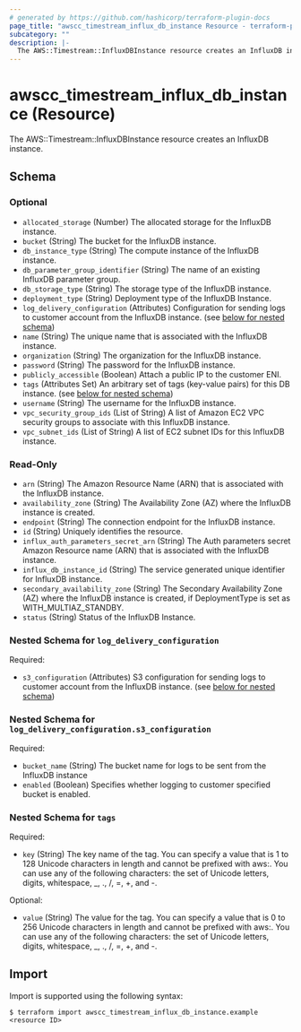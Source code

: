 ```yaml
---
# generated by https://github.com/hashicorp/terraform-plugin-docs
page_title: "awscc_timestream_influx_db_instance Resource - terraform-provider-awscc"
subcategory: ""
description: |-
  The AWS::Timestream::InfluxDBInstance resource creates an InfluxDB instance.
---
```


# awscc_timestream_influx_db_instance (Resource)

The AWS::Timestream::InfluxDBInstance resource creates an InfluxDB instance.



<!-- schema generated by tfplugindocs -->
## Schema

### Optional

- `allocated_storage` (Number) The allocated storage for the InfluxDB instance.
- `bucket` (String) The bucket for the InfluxDB instance.
- `db_instance_type` (String) The compute instance of the InfluxDB instance.
- `db_parameter_group_identifier` (String) The name of an existing InfluxDB parameter group.
- `db_storage_type` (String) The storage type of the InfluxDB instance.
- `deployment_type` (String) Deployment type of the InfluxDB Instance.
- `log_delivery_configuration` (Attributes) Configuration for sending logs to customer account from the InfluxDB instance. (see [below for nested schema](#nestedatt--log_delivery_configuration))
- `name` (String) The unique name that is associated with the InfluxDB instance.
- `organization` (String) The organization for the InfluxDB instance.
- `password` (String) The password for the InfluxDB instance.
- `publicly_accessible` (Boolean) Attach a public IP to the customer ENI.
- `tags` (Attributes Set) An arbitrary set of tags (key-value pairs) for this DB instance. (see [below for nested schema](#nestedatt--tags))
- `username` (String) The username for the InfluxDB instance.
- `vpc_security_group_ids` (List of String) A list of Amazon EC2 VPC security groups to associate with this InfluxDB instance.
- `vpc_subnet_ids` (List of String) A list of EC2 subnet IDs for this InfluxDB instance.

### Read-Only

- `arn` (String) The Amazon Resource Name (ARN) that is associated with the InfluxDB instance.
- `availability_zone` (String) The Availability Zone (AZ) where the InfluxDB instance is created.
- `endpoint` (String) The connection endpoint for the InfluxDB instance.
- `id` (String) Uniquely identifies the resource.
- `influx_auth_parameters_secret_arn` (String) The Auth parameters secret Amazon Resource name (ARN) that is associated with the InfluxDB instance.
- `influx_db_instance_id` (String) The service generated unique identifier for InfluxDB instance.
- `secondary_availability_zone` (String) The Secondary Availability Zone (AZ) where the InfluxDB instance is created, if DeploymentType is set as WITH_MULTIAZ_STANDBY.
- `status` (String) Status of the InfluxDB Instance.

<a id="nestedatt--log_delivery_configuration"></a>
### Nested Schema for `log_delivery_configuration`

Required:

- `s3_configuration` (Attributes) S3 configuration for sending logs to customer account from the InfluxDB instance. (see [below for nested schema](#nestedatt--log_delivery_configuration--s3_configuration))

<a id="nestedatt--log_delivery_configuration--s3_configuration"></a>
### Nested Schema for `log_delivery_configuration.s3_configuration`

Required:

- `bucket_name` (String) The bucket name for logs to be sent from the InfluxDB instance
- `enabled` (Boolean) Specifies whether logging to customer specified bucket is enabled.



<a id="nestedatt--tags"></a>
### Nested Schema for `tags`

Required:

- `key` (String) The key name of the tag. You can specify a value that is 1 to 128 Unicode characters in length and cannot be prefixed with aws:. You can use any of the following characters: the set of Unicode letters, digits, whitespace, _, ., /, =, +, and -.

Optional:

- `value` (String) The value for the tag. You can specify a value that is 0 to 256 Unicode characters in length and cannot be prefixed with aws:. You can use any of the following characters: the set of Unicode letters, digits, whitespace, _, ., /, =, +, and -.

## Import

Import is supported using the following syntax:

```shell
$ terraform import awscc_timestream_influx_db_instance.example <resource ID>
```
